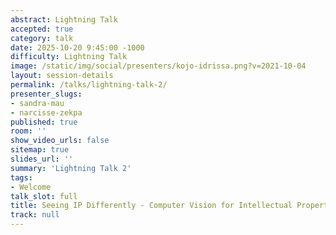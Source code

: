 ```yaml
---
abstract: Lightning Talk
accepted: true
category: talk
date: 2025-10-20 9:45:00 -1000
difficulty: Lightning Talk
image: /static/img/social/presenters/kojo-idrissa.png?v=2021-10-04
layout: session-details
permalink: /talks/lightning-talk-2/
presenter_slugs:
- sandra-mau
- narcisse-zekpa
published: true
room: ''
show_video_urls: false
sitemap: true
slides_url: ''
summary: 'Lightning Talk 2'
tags:
- Welcome
talk_slot: full
title: Seeing IP Differently - Computer Vision for Intellectual Property Protection
track: null
---
```


